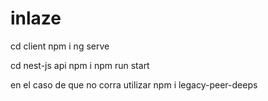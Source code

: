 # inlaze
cd client
npm i 
ng serve

cd nest-js api
npm i
npm run start

en el caso de que no corra utilizar npm i legacy-peer-deeps
